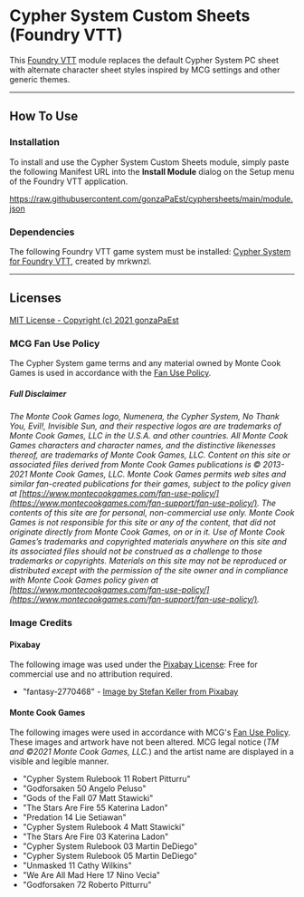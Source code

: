 # Cypher System Custom Sheets (Foundry VTT)

This [Foundry VTT](https://foundryvtt.com/) module replaces the default Cypher System PC sheet with alternate character sheet styles inspired by MCG settings and other generic themes.

---

## How To Use

### Installation

To install and use the Cypher System Custom Sheets module, simply paste the following Manifest URL into the **Install Module** dialog on the Setup menu of the Foundry VTT application.

https://raw.githubusercontent.com/gonzaPaEst/cyphersheets/main/module.json

### Dependencies

The following Foundry VTT game system must be installed: [Cypher System for Foundry VTT](https://github.com/mrkwnzl/cyphersystem-foundryvtt), created by mrkwnzl.

---

## Licenses

[MIT License - Copyright (c) 2021 gonzaPaEst](https://raw.githubusercontent.com/gonzaPaEst/cyphersheets/main/LICENSE)

### MCG Fan Use Policy

The Cypher System game terms and any material owned by Monte Cook Games is used in accordance with the [Fan Use Policy](https://www.montecookgames.com/fan-support/fan-use-policy/).

##### Full Disclaimer

_The Monte Cook Games logo, Numenera, the Cypher System, No Thank You, Evil!, Invisible Sun, and their respective logos are are trademarks of Monte Cook Games, LLC in the U.S.A. and other countries. All Monte Cook Games characters and character names, and the distinctive likenesses thereof, are trademarks of Monte Cook Games, LLC. Content on this site or associated files derived from Monte Cook Games publications is © 2013-2021 Monte Cook Games, LLC. Monte Cook Games permits web sites and similar fan-created publications for their games, subject to the policy given at [https://www.montecookgames.com/fan-use-policy/](https://www.montecookgames.com/fan-support/fan-use-policy/). The contents of this site are for personal, non-commercial use only. Monte Cook Games is not responsible for this site or any of the content, that did not originate directly from Monte Cook Games, on or in it. Use of Monte Cook Games’s trademarks and copyrighted materials anywhere on this site and its associated files should not be construed as a challenge to those trademarks or copyrights. Materials on this site may not be reproduced or distributed except with the permission of the site owner and in compliance with Monte Cook Games policy given at [https://www.montecookgames.com/fan-use-policy/](https://www.montecookgames.com/fan-support/fan-use-policy/)._

### Image Credits

#### Pixabay

The following image was used under the [Pixabay License](https://pixabay.com/service/license/): Free for commercial use and no attribution required.

- "fantasy-2770468" - [Image by Stefan Keller from Pixabay](https://pixabay.com/photos/fantasy-planet-archer-woman-moon-2770468/)

#### Monte Cook Games

The following images were used in accordance with MCG's [Fan Use Policy](https://www.montecookgames.com/fan-support/fan-use-policy/). These images and artwork have not been altered. MCG legal notice (_TM and ©2021 Monte Cook Games, LLC._) and the artist name are displayed in a visible and legible manner.

- "Cypher System Rulebook 11 Robert Pitturru"
- "Godforsaken 50 Angelo Peluso"
- "Gods of the Fall 07 Matt Stawicki"
- "The Stars Are Fire 55 Katerina Ladon"
- "Predation 14 Lie Setiawan"
- "Cypher System Rulebook 4 Matt Stawicki"
- "The Stars Are Fire 03 Katerina Ladon"
- "Cypher System Rulebook 03 Martin DeDiego"
- "Cypher System Rulebook 05 Martin DeDiego"
- "Unmasked 11 Cathy Wilkins"
- "We Are All Mad Here 17 Nino Vecia"
- "Godforsaken 72 Roberto Pitturru"
